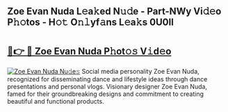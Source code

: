 ## Zoe Evan Nuda L𝚎a𝚔ed N𝚞𝚍e - Part-NWy Vi𝚍𝚎o P𝚑𝚘tos - H𝚘𝚝 O𝚗𝚕yf𝚊ns L𝚎a𝚔s 0U0II

# <h2><a href="http://kfbhv6w.oniu.top/?m=Zoe+Evan+Nuda">🔗👉 🔴 Zoe Evan Nuda P𝚑ot𝚘𝚜 V𝚒d𝚎o</a></h2>

[![Zoe Evan Nuda Nu𝚍e𝚜](https://i.imgur.com/0qMVB7G.gif)](http://kfbhv6w.oniu.top/?m=Zoe+Evan+Nuda)
Social media personality Zoe Evan Nuda, recognized for disseminating dance and lifestyle ideas through dance presentations and personal vlogs. Visionary designer Zoe Evan Nuda, famed for their groundbreaking designs and commitment to creating beautiful and functional products.  
